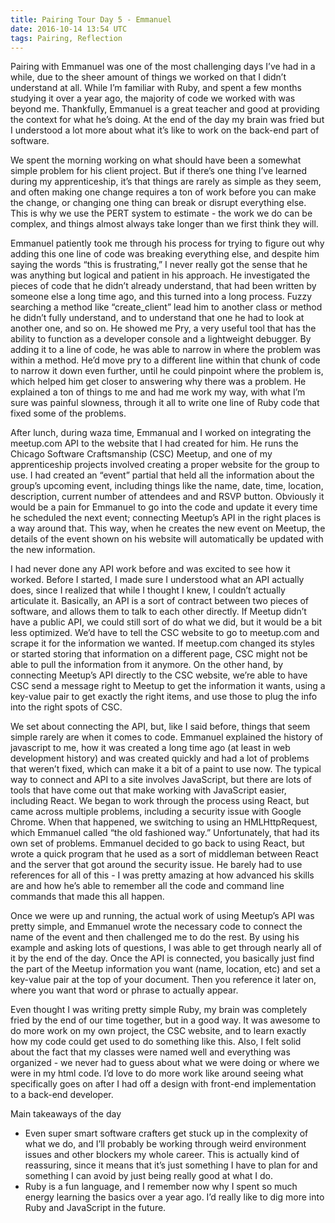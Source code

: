 ```yaml
---
title: Pairing Tour Day 5 - Emmanuel
date: 2016-10-14 13:54 UTC
tags: Pairing, Reflection
---
```


<section class="article-container">

<p>Pairing with Emmanuel was one of the most challenging days I’ve had in a while, due to the sheer amount of things we worked on that I didn’t understand at all. While I’m familiar with Ruby, and spent a few months studying it over a year ago, the majority of code we worked with was beyond me. Thankfully, Emmanuel is a great teacher and good at providing the context for what he’s doing. At the end of the day my brain was fried but I understood a lot more about what it’s like to work on the back-end part of software.</p>

<p>We spent the morning working on what should have been a somewhat simple problem for his client project. But if there’s one thing I’ve learned during my apprenticeship, it’s that things are rarely as simple as they seem, and often making one change requires a ton of work before you  can make the change, or changing one thing can break or disrupt everything else. This is why we use the PERT system to estimate - the work we do can be complex, and things almost always take longer than we first think they will.</p>

<p>Emmanuel patiently took me through his process for trying to figure out why adding this one line of code was breaking everything else, and despite him saying the words “this is frustrating,” I never really got the sense that he was anything but logical and patient in his approach. He investigated the pieces of code that he didn’t already understand, that had been written by someone else a long time ago, and this turned into a long process. Fuzzy searching a method like “create_client” lead him to another class or method he didn’t fully understand, and to understand that one he had to look at another one, and so on. He showed me Pry, a very useful tool that has the ability to function as a developer console and a lightweight debugger. By adding it to a line of code, he was able to narrow in where the problem was within a method. He’d move pry to a different line within that chunk of code to narrow it down even further, until he could pinpoint where the problem is, which helped him get closer to answering why there was a problem. He explained a ton of things to me and had me work my way, with what I’m sure was painful slowness, through it all to write one line of Ruby code that fixed some of the problems.</p>

<p>After lunch, during waza time, Emmanual and I worked on integrating the meetup.com API to the website that I had created for him. He runs the Chicago Software Craftsmanship (CSC) Meetup, and one of my apprenticeship projects involved creating a proper website for the group to use. I had created an “event” partial that held all the information about the group’s upcoming event, including things like the name, date, time, location, description, current number of attendees and and RSVP button. Obviously it would be a pain for Emmanuel to go into the code and update it every time he scheduled the next event; connecting Meetup’s API in the right places is a way around that. This way, when he creates the new event on Meetup, the details of the event shown on his website will automatically be updated with the new information.</p>

<p>I had never done any API work before and was excited to see how it worked. Before I started, I made sure I understood what an API actually does, since I realized that while I thought I knew, I couldn’t actually articulate it. Basically, an API is a sort of contract between two pieces of software, and allows them to talk to each other directly. If Meetup didn’t have a public API, we could still sort of do what we did, but it would be a bit less optimized. We’d have to tell the CSC website to go to meetup.com and scrape it for the information we wanted. If meetup.com changed its styles or started storing that information on a different page, CSC might not be able to pull the information from it anymore. On the other hand, by connecting Meetup’s API directly to the CSC website, we’re able to have CSC send a message right to Meetup to get the information it wants, using a key-value pair to get exactly the right items, and use those to plug the info into the right spots of CSC.</p>

<p>We set about connecting the API, but, like I said before, things that seem simple rarely are when it comes to code. Emmanuel explained the history of javascript to me, how it was created a long time ago (at least in web development history) and was created quickly and had a lot of problems that weren’t fixed, which can make it a bit of a paint to use now. The typical way to connect and API to a site involves JavaScript, but there are lots of tools that have come out that make working with JavaScript easier, including React. We began to work through the process using React, but came across multiple problems, including a security issue with Google Chrome. When that happened,  we switching to using an HMLHttpRequest, which Emmanuel called “the old fashioned way.” Unfortunately, that had its own set of problems. Emmanuel decided to go back to using React, but wrote a quick program that he used as a sort of middleman between React and the server that got around the security issue. He barely had to use references for all of this - I was pretty amazing at how advanced his skills are and how he’s able to remember all the code and command line commands that made this all happen.</p>

<p>Once we were up and running, the actual work of using Meetup’s API was pretty simple, and Emmanuel wrote the necessary code to connect the name of the event and then challenged me to do the rest. By using his example and asking lots of questions, I was able to get through nearly all of it by the end of the day. Once the API is connected, you basically just find the part of the Meetup information you want (name, location, etc) and set a key-value pair at the top of your document. Then you reference it later on, where you want that word or phrase to actually appear.</p>

<p>Even thought I was writing pretty simple Ruby, my brain was completely fried by the end of our time together, but in a good way. It was awesome to do more work on my own project, the CSC website, and to learn exactly how my code could get used to do something like this. Also, I felt solid about the fact that my classes were named well and everything was organized - we never had to guess about what we were doing or where we were in my html code. I’d love to do more work like around seeing what specifically goes on after I had off a design with front-end implementation to a back-end developer.</p>

<p>Main takeaways of the day</p>
<ul>
	<li>Even super smart software crafters get stuck up in the complexity of what we do, and I’ll probably be working through weird environment issues and other blockers my whole career. This is actually kind of reassuring, since it means that it’s just something I have to plan for and something I can avoid by just being really good at what I do.</li>
	<li>Ruby is a fun language, and I remember now why I spent so much energy learning the basics over a year ago. I’d really like to dig more into Ruby and JavaScript in the future.</li>
</ul>
</section>